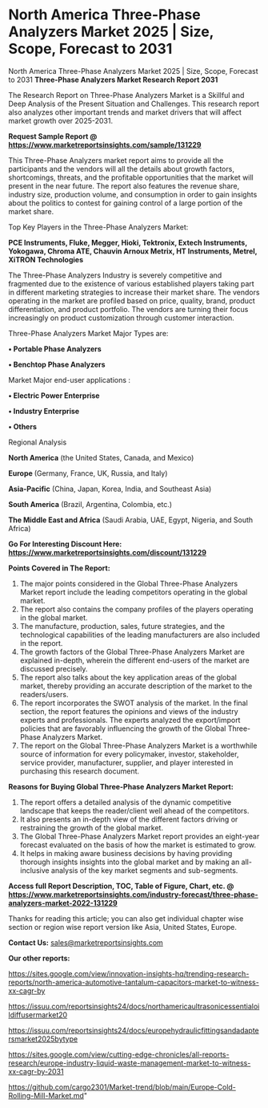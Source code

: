 # North America Three-Phase Analyzers Market 2025 | Size, Scope, Forecast to 2031
North America Three-Phase Analyzers Market 2025 | Size, Scope, Forecast to 2031
<strong>Three-Phase Analyzers Market Research Report 2031</strong>

The Research Report on Three-Phase Analyzers Market is a Skillful and Deep Analysis of the Present Situation and Challenges. This research report also analyzes other important trends and market drivers that will affect market growth over 2025-2031.

<strong>Request Sample Report @ <a href=https://www.marketreportsinsights.com/sample/131229>https://www.marketreportsinsights.com/sample/131229</a></strong>

This Three-Phase Analyzers market report aims to provide all the participants and the vendors will all the details about growth factors, shortcomings, threats, and the profitable opportunities that the market will present in the near future. The report also features the revenue share, industry size, production volume, and consumption in order to gain insights about the politics to contest for gaining control of a large portion of the market share.

Top Key Players in the Three-Phase Analyzers Market:

<strong>PCE Instruments, Fluke, Megger, Hioki, Tektronix, Extech Instruments, Yokogawa, Chroma ATE, Chauvin Arnoux Metrix, HT Instruments, Metrel, XiTRON Technologies</strong>

The Three-Phase Analyzers Industry is severely competitive and fragmented due to the existence of various established players taking part in different marketing strategies to increase their market share. The vendors operating in the market are profiled based on price, quality, brand, product differentiation, and product portfolio. The vendors are turning their focus increasingly on product customization through customer interaction.

Three-Phase Analyzers Market Major Types are:

<strong>• Portable Phase Analyzers

• Benchtop Phase Analyzers</strong>

Market Major end-user applications :

<strong>• Electric Power Enterprise

• Industry Enterprise

• Others</strong>

Regional Analysis

</u><strong><b>North America</b></strong> (the United States, Canada, and Mexico)

<strong><b>Europe </b></strong>(Germany, France, UK, Russia, and Italy)

<strong><b>Asia-Pacific</b></strong> (China, Japan, Korea, India, and Southeast Asia)

<strong><b>South America</b></strong> (Brazil, Argentina, Colombia, etc.)

<strong><b>The Middle East and Africa</b></strong> (Saudi Arabia, UAE, Egypt, Nigeria, and South Africa)

<strong>Go For Interesting Discount Here: <a href=https://www.marketreportsinsights.com/discount/131229>https://www.marketreportsinsights.com/discount/131229</a></strong>

<strong>Points Covered in The Report:</strong>
<ol>
  <li>The major points considered in the Global Three-Phase Analyzers Market report include the leading competitors operating in the global market.</li>
  <li>The report also contains the company profiles of the players operating in the global market.</li>
  <li>The manufacture, production, sales, future strategies, and the technological capabilities of the leading manufacturers are also included in the report.</li>
  <li>The growth factors of the Global Three-Phase Analyzers Market are explained in-depth, wherein the different end-users of the market are discussed precisely.</li>
  <li>The report also talks about the key application areas of the global market, thereby providing an accurate description of the market to the readers/users.</li>
  <li>The report incorporates the SWOT analysis of the market. In the final section, the report features the opinions and views of the industry experts and professionals. The experts analyzed the export/import policies that are favorably influencing the growth of the Global Three-Phase Analyzers Market.</li>
  <li>The report on the Global Three-Phase Analyzers Market is a worthwhile source of information for every policymaker, investor, stakeholder, service provider, manufacturer, supplier, and player interested in purchasing this research document.</li>
</ol>
<strong>Reasons for Buying Global Three-Phase Analyzers Market Report:</strong>

<ol>
  <li>The report offers a detailed analysis of the dynamic competitive landscape that keeps the reader/client well ahead of the competitors.</li>
  <li>It also presents an in-depth view of the different factors driving or restraining the growth of the global market.</li>
  <li>The Global Three-Phase Analyzers Market report provides an eight-year forecast evaluated on the basis of how the market is estimated to grow.</li>
  <li>It helps in making aware business decisions by having providing thorough insights insights into the global market and by making an all-inclusive analysis of the key market segments and sub-segments.</li>
</ol>
<strong>Access full Report Description, TOC, Table of Figure, Chart, etc. @ <a href=https://www.marketreportsinsights.com/industry-forecast/three-phase-analyzers-market-2022-131229>https://www.marketreportsinsights.com/industry-forecast/three-phase-analyzers-market-2022-131229</a></strong>


Thanks for reading this article; you can also get individual chapter wise section or region wise report version like Asia, United States, Europe.

<strong>Contact Us:</strong>
sales@marketreportsinsights.com

<strong>Our other reports:</strong>

<a href=https://sites.google.com/view/innovation-insights-hq/trending-research-reports/north-america-automotive-tantalum-capacitors-market-to-witness-xx-cagr-by>https://sites.google.com/view/innovation-insights-hq/trending-research-reports/north-america-automotive-tantalum-capacitors-market-to-witness-xx-cagr-by</a>

<a href=https://issuu.com/reportsinsights24/docs/northamericaultrasonicessentialoildiffusermarket20>https://issuu.com/reportsinsights24/docs/northamericaultrasonicessentialoildiffusermarket20</a>

<a href=https://issuu.com/reportsinsights24/docs/europehydraulicfittingsandadaptersmarket2025bytype>https://issuu.com/reportsinsights24/docs/europehydraulicfittingsandadaptersmarket2025bytype</a>

<a href=https://sites.google.com/view/cutting-edge-chronicles/all-reports-research/europe-industry-liquid-waste-management-market-to-witness-xx-cagr-by-2031>https://sites.google.com/view/cutting-edge-chronicles/all-reports-research/europe-industry-liquid-waste-management-market-to-witness-xx-cagr-by-2031</a>

<a href=https://github.com/cargo2301/Market-trend/blob/main/Europe-Cold-Rolling-Mill-Market.md>https://github.com/cargo2301/Market-trend/blob/main/Europe-Cold-Rolling-Mill-Market.md</a>"
